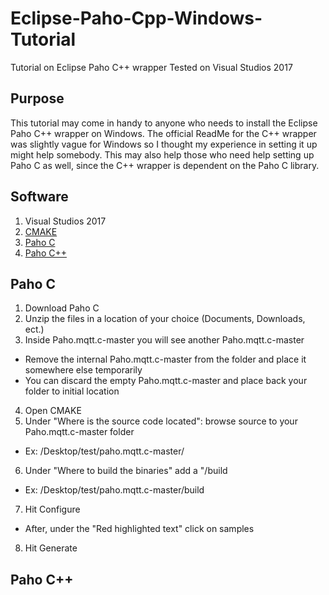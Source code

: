 # Eclipse-Paho-Cpp-Windows-Tutorial
Tutorial on Eclipse Paho C++ wrapper
Tested on Visual Studios 2017

## Purpose
This tutorial may come in handy to anyone who needs to install the Eclipse Paho C++ wrapper on Windows. The official ReadMe for the C++ wrapper was slightly vague for Windows so I thought my experience in setting it up might help somebody. This may also help those who need help setting up Paho C as well, since the C++ wrapper is dependent on the Paho C library. 

## Software
1. Visual Studios 2017
2. [CMAKE](https://cmake.org/)
3. [Paho C](https://github.com/eclipse/paho.mqtt.c)
4. [Paho C++](https://github.com/eclipse/paho.mqtt.cpp)

## Paho C
1. Download Paho C
2. Unzip the files in a location of your choice (Documents, Downloads, ect.)
3. Inside Paho.mqtt.c-master you will see another Paho.mqtt.c-master
  * Remove the internal Paho.mqtt.c-master from the folder and place it somewhere else temporarily
  * You can discard the empty Paho.mqtt.c-master and place back your folder to initial location
4. Open CMAKE
5. Under "Where is the source code located": browse source to your Paho.mqtt.c-master folder
  * Ex: /Desktop/test/paho.mqtt.c-master/
6. Under "Where to build the binaries" add a "/build
  * Ex: /Desktop/test/paho.mqtt.c-master/build
7. Hit Configure
  * After, under the "Red highlighted text" click on samples
8. Hit Generate

## Paho C++
